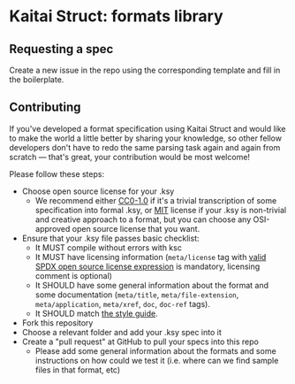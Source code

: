 # Kaitai Struct: formats library

## Requesting a spec
Create a new issue in the repo using the corresponding template and fill in the boilerplate.

## Contributing

If you've developed a format specification using Kaitai Struct and
would like to make the world a little better by sharing your
knowledge, so other fellow developers don't have to redo the same
parsing task again and again from scratch — that's great, your
contribution would be most welcome!

Please follow these steps:

* Choose open source license for your .ksy
  * We recommend either
    [CC0-1.0](https://spdx.org/licenses/CC0-1.0.html) if it's a
    trivial transcription of some specification into formal .ksy, or
    [MIT](https://spdx.org/licenses/MIT.html) license if your .ksy is
    non-trivial and creative approach to a format, but you can choose
    any OSI-approved open source license that you want.
* Ensure that your .ksy file passes basic checklist:
  * It MUST compile without errors with ksc
  * It MUST have licensing information (`meta/license` tag with
    [valid SPDX open source license expression](https://spdx.org/licenses/)
    is mandatory, licensing comment is optional)
  * It SHOULD have some general information about the format and some
    documentation (`meta/title`, `meta/file-extension`,
    `meta/application`, `meta/xref`, `doc`, `doc-ref` tags).
  * It SHOULD match [the style guide](http://doc.kaitai.io/ksy_style_guide.html).
* Fork this repository
* Choose a relevant folder and add your .ksy spec into it
* Create a "pull request" at GitHub to pull your specs into this repo
  * Please add some general information about the formats and some
    instructions on how could we test it (i.e. where can we find
    sample files in that format, etc)
